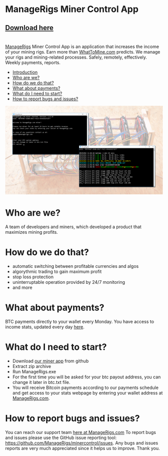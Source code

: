 # ManageRigs Miner Control App

## [Download here](https://github.com/ManageRigs/minercontrol/releases)

# <a name="introduction"></a>
[ManageRigs](https://managerigs.com/) Miner Control App is an application that increases the income of your mining rigs. Earn more than [WhatToMine.com](https://whattomine.com/) predicts.
We manage your rigs and mining-related processes. Safely, remotely, effectively.
Weekly payments, reports.

- [Introduction](#introduction)
- [Who are we?](#whoarewe)
- [How do we do that?](#how)
- [What about payments?](#payments)
- [What do I need to start?](#start)
- [How to report bugs and issues?](#bugs)

<img src="img/minercontrol.png" />

# <a name="whoarewe"></a> Who are we?

A team of developers and miners, which developed a product that maximizes mining profits.


# <a name="how"></a> How do we do that?

- automatic switching between profitable currencies and algos
- algorythmic trading to gain maximum profit
- stop loss protection
- uninterruptable operation provided by 24/7 monitoring
- and more


# <a name="payments"></a> What about payments?

BTC payments directly to your wallet every Monday. You have access to income stats, updated every day [here](http://managerigs.com/#check_wallet).


# <a name="start"></a> What do I need to start?

- Download [our miner app](https://github.com/ManageRigs/minercontrol/releases/) from github
- Extract zip archive
- Run ManageRigs.exe
- For the first time you will be asked for your btc payout address, you can change it later in btc.txt file.
- You will receive Bitcoin payments according to our payments schedule and get access to your stats webpage by entering your wallet address at [ManageRigs.com](http://managerigs.com/#check_wallet).


# <a name="bugs"></a> How to report bugs and issues?

You can reach our support team [here at ManageRigs.com](http://managerigs.com/#contact_us) 
To report bugs and issues please use the GitHub issue reporting tool: https://github.com/ManageRigs/minercontrol/issues. Any bugs and issues reports are very much appreciated since it helps us to improve. Thank you.
